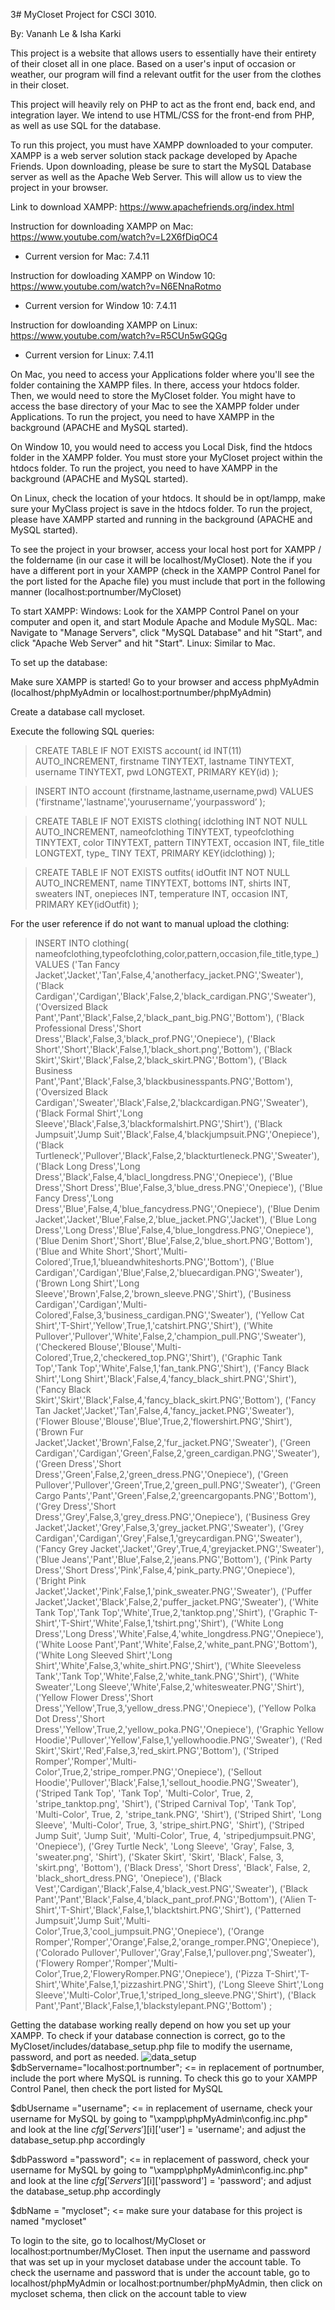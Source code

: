 3# MyCloset
Project for CSCI 3010.

By: Vananh Le & Isha Karki

This project is a website that allows users to essentially have their entirety of 
their closet all in one place. Based on a user's input of occasion or weather, our program will
find a relevant outfit for the user from the clothes in their closet. 

This project will heavily rely on PHP to act as the front end, back end, and integration layer. We intend to
use HTML/CSS for the front-end from PHP, as well as use SQL for the database.

To run this project, you must have XAMPP downloaded to your computer. XAMPP is a web server solution stack package developed by Apache Friends. Upon downloading, 
please be sure to start the MySQL Database server as well as the Apache Web Server. This will allow us to view the project in your browser.

Link to download XAMPP: https://www.apachefriends.org/index.html

Instruction for downloading XAMPP on Mac: https://www.youtube.com/watch?v=L2X6fDiqOC4
- Current version for Mac: 7.4.11

Instruction for dowloading XAMPP on Window 10: https://www.youtube.com/watch?v=N6ENnaRotmo
- Current version for Window 10: 7.4.11

Instruction for dowloanding XAMPP on Linux: https://www.youtube.com/watch?v=R5CUn5wGQGg
- Current version for Linux: 7.4.11

On Mac, you need to access your Applications folder where you'll see the folder containing the XAMPP files. In there, access your htdocs folder. Then, we would need to store the MyCloset folder. 
You might have to access the base directory of your Mac to see the XAMPP folder under Applications. To run the project, you need to have XAMPP in the background (APACHE and MySQL started).

On Window 10, you would need to access you Local Disk, find the htdocs folder in the XAMPP folder. You must store your MyCloset project within the htdocs folder. To run the project, you need to have XAMPP in the background (APACHE and MySQL started).

On Linux, check the location of your htdocs. It should be in opt/lampp, make sure your MyClass project is save in the htdocs folder. To run the project, please have XAMPP started and running in the background (APACHE and MySQL started).

To see the project in your browser, access your local host port for XAMPP / the foldername (in our case it will be localhost/MyCloset). Note the if you have a different port in your XAMPP (check in the XAMPP Control Panel for the port listed for the Apache file) you must include that port in the following manner (localhost:portnumber/MyCloset) 

To start XAMPP:
Windows: Look for the XAMPP Control Panel on your computer and open it, and start Module Apache and Module MySQL.
Mac: Navigate to "Manage Servers", click "MySQL Database" and hit "Start", and click "Apache Web Server" and hit "Start".
Linux: Similar to Mac.

To set up the database:

Make sure XAMPP is started! Go to your browser and access phpMyAdmin (localhost/phpMyAdmin or localhost:portnumber/phpMyAdmin)

Create a database call mycloset.

Execute the following SQL queries:

>CREATE TABLE IF NOT EXISTS account(
>    id INT(11) AUTO_INCREMENT, 
>    firstname TINYTEXT,
>    lastname TINYTEXT,
>    username TINYTEXT,
>    pwd LONGTEXT,
>    PRIMARY KEY(id)
);

>INSERT INTO account
   (firstname,lastname,username,pwd)
VALUES
    ('firstname','lastname','yourusername',’yourpassword’
);


>CREATE TABLE IF NOT EXISTS clothing( idclothing INT NOT NULL AUTO_INCREMENT, nameofclothing TINYTEXT, typeofclothing TINYTEXT, color TINYTEXT, pattern TINYTEXT, occasion INT, file_title LONGTEXT, type_ TINY TEXT, PRIMARY KEY(idclothing)
);

>CREATE TABLE IF NOT EXISTS outfits( idOutfit INT NOT NULL AUTO_INCREMENT, name TINYTEXT, bottoms INT, shirts INT, sweaters INT, onepieces INT, temperature INT, occasion INT, PRIMARY KEY(idOutfit) );

For the user reference if do not want to manual upload the clothing:
>INSERT INTO clothing(
    nameofclothing,typeofclothing,color,pattern,occasion,file_title,type_)
VALUES
	('Tan Fancy Jacket','Jacket','Tan',False,4,'anotherfacy_jacket.PNG','Sweater'),
    ('Black Cardigan','Cardigan','Black',False,2,'black_cardigan.PNG','Sweater'),
    ('Oversized Black Pant','Pant','Black',False,2,'black_pant_big.PNG','Bottom'),
    ('Black Professional Dress','Short Dress','Black',False,3,'black_prof.PNG','Onepiece'),
    ('Black Short','Short','Black',False,1,'black_short.png','Bottom'),
    ('Black Skirt','Skirt','Black',False,2,'black_skirt.PNG','Bottom'),
    ('Black Business Pant','Pant','Black',False,3,'blackbusinesspants.PNG','Bottom'),
    ('Oversized Black Cardigan','Sweater','Black',False,2,'blackcardigan.PNG','Sweater'),
    ('Black Formal Shirt','Long Sleeve','Black',False,3,'blackformalshirt.PNG','Shirt'),
    ('Black Jumpsuit','Jump Suit','Black',False,4,'blackjumpsuit.PNG','Onepiece'),
    ('Black Turtleneck','Pullover','Black',False,2,'blackturtleneck.PNG','Sweater'),
    ('Black Long Dress','Long Dress','Black',False,4,'blacl_longdress.PNG','Onepiece'),
    ('Blue Dress','Short Dress','Blue',False,3,'blue_dress.PNG','Onepiece'),
    ('Blue Fancy Dress','Long Dress','Blue',False,4,'blue_fancydress.PNG','Onepiece'),
    ('Blue Denim Jacket','Jacket','Blue',False,2,'blue_jacket.PNG','Jacket'),
    ('Blue Long Dress','Long Dress','Blue',False,4,'blue_longdress.PNG','Onepiece'),
    ('Blue Denim Short','Short','Blue',False,2,'blue_short.PNG','Bottom'),
    ('Blue and White Short','Short','Multi-Colored',True,1,'blueandwhiteshorts.PNG','Bottom'),
    ('Blue Cardigan','Cardigan','Blue',False,2,'bluecardigan.PNG','Sweater'),
    ('Brown Long Shirt','Long Sleeve','Brown',False,2,'brown_sleeve.PNG','Shirt'),
    ('Business Cardigan','Cardigan','Multi-Colored',False,3,'business_cardigan.PNG','Sweater'),
    ('Yellow Cat Shirt','T-Shirt','Yellow',True,1,'catshirt.PNG','Shirt'),
    ('White Pullover','Pullover','White',False,2,'champion_pull.PNG','Sweater'),
    ('Checkered Blouse','Blouse','Multi-Colored',True,2,'checkered_top.PNG','Shirt'),
    ('Graphic Tank Top','Tank Top','White',False,1,'fan_tank.PNG','Shirt'),
    ('Fancy Black Shirt','Long Shirt','Black',False,4,'fancy_black_shirt.PNG','Shirt'),
    ('Fancy Black Skirt','Skirt','Black',False,4,'fancy_black_skirt.PNG','Bottom'),
    ('Fancy Tan Jacket','Jacket','Tan',False,4,'fancy_jacket.PNG','Sweater'),
    ('Flower Blouse','Blouse','Blue',True,2,'flowershirt.PNG','Shirt'),
    ('Brown Fur Jacket','Jacket','Brown',False,2,'fur_jacket.PNG','Sweater'),
    ('Green Cardigan','Cardigan','Green',False,2,'green_cardigan.PNG','Sweater'),
    ('Green Dress','Short Dress','Green',False,2,'green_dress.PNG','Onepiece'),
    ('Green Pullover','Pullover','Green',True,2,'green_pull.PNG','Sweater'),
    ('Green Cargo Pants','Pant','Green',False,2,'greencargopants.PNG','Bottom'),
    ('Grey Dress','Short Dress','Grey',False,3,'grey_dress.PNG','Onepiece'),
    ('Business Grey Jacket','Jacket','Grey',False,3,'grey_jacket.PNG','Sweater'),
    ('Grey Cardigan','Cardigan','Grey',False,1,'greycardigan.PNG','Sweater'),
    ('Fancy Grey Jacket','Jacket','Grey',True,4,'greyjacket.PNG','Sweater'),
    ('Blue Jeans','Pant','Blue',False,2,'jeans.PNG','Bottom'),
    ('Pink Party Dress','Short Dress','Pink',False,4,'pink_party.PNG','Onepiece'),
    ('Bright Pink Jacket','Jacket','Pink',False,1,'pink_sweater.PNG','Sweater'),
    ('Puffer Jacket','Jacket','Black',False,2,'puffer_jacket.PNG','Sweater'),
    ('White Tank Top','Tank Top','White',True,2,'tanktop.png','Shirt'),
    ('Graphic T-Shirt','T-Shirt','White',False,1,'tshirt.png','Shirt'),
    ('White Long Dress','Long Dress','White',False,4,'white_longdress.PNG','Onepiece'),
    ('White Loose Pant','Pant','White',False,2,'white_pant.PNG','Bottom'),
    ('White Long Sleeved Shirt','Long Shirt','White',False,3,'white_shirt.PNG','Shirt'),
    ('White Sleeveless Tank','Tank Top','White',False,2,'white_tank.PNG','Shirt'),
    ('White Sweater','Long Sleeve','White',False,2,'whitesweater.PNG','Shirt'),
    ('Yellow Flower Dress','Short Dress','Yellow',True,3,'yellow_dress.PNG','Onepiece'),
    ('Yellow Polka Dot Dress','Short Dress','Yellow',True,2,'yellow_poka.PNG','Onepiece'),
    ('Graphic Yellow Hoodie','Pullover','Yellow',False,1,'yellowhoodie.PNG','Sweater'),
    ('Red Skirt','Skirt','Red',False,3,'red_skirt.PNG','Bottom'),
    ('Striped Romper','Romper','Multi-Color',True,2,'stripe_romper.PNG','Onepiece'),
    ('Sellout Hoodie','Pullover','Black',False,1,'sellout_hoodie.PNG','Sweater'),
    ('Striped Tank Top', 'Tank Top', 'Multi-Color', True, 2, 'stripe_tanktop.png', 'Shirt'),
    ('Striped Carnival Top', 'Tank Top', 'Multi-Color', True, 2, 'stripe_tank.PNG', 'Shirt'),
    ('Striped Shirt', 'Long Sleeve', 'Multi-Color', True, 3, 'stripe_shirt.PNG', 'Shirt'),
    ('Striped Jump Suit', 'Jump Suit', 'Multi-Color', True, 4, 'stripedjumpsuit.PNG', 'Onepiece'),
    ('Grey Turtle Neck', 'Long Sleeve', 'Gray', False, 3, 'sweater.png', 'Shirt'),
    ('Skater Skirt', 'Skirt', 'Black', False, 3, 'skirt.png', 'Bottom'),
    ('Black Dress', 'Short Dress', 'Black', False, 2, 'black_short_dress.PNG', 'Onepiece'),
    ('Black Vest','Cardigan','Black',False,4,'black_vest.PNG','Sweater'),
    ('Black Pant','Pant','Black',False,4,'black_pant_prof.PNG','Bottom'),
    ('Alien T-Shirt','T-Shirt','Black',False,1,'blacktshirt.PNG','Shirt'),
    ('Patterned Jumpsuit','Jump Suit','Multi-Color',True,3,'cool_jumpsuit.PNG','Onepiece'),
    ('Orange Romper','Romper','Orange',False,2,'orange_romper.PNG','Onepiece'),
    ('Colorado Pullover','Pullover','Gray',False,1,'pullover.png','Sweater'),
    ('Flowery Romper','Romper','Multi-Color',True,2,'FloweryRomper.PNG','Onepiece'),
    ('Pizza T-Shirt','T-Shirt','White',False,1,'pizzashirt.PNG','Shirt'),
    ('Long Sleeve Shirt','Long Sleeve','Multi-Color',True,1,'striped_long_sleeve.PNG','Shirt'),
    ('Black Pant','Pant','Black',False,1,'blackstylepant.PNG','Bottom')
;

Getting the database working really depend on how you set up your XAMPP. To check if your database connection is correct, go to the MyCloset/includes/database_setup.php file to modify the username, password, and port as needed. 
![data_setup](checkpoints/screenshots/data_setup.png)
$dbServername="localhost:portnumber"; <= in replacement of portnumber, include the port where MySQL is running. To check this go to your XAMPP Control Panel, then check the port listed for MySQL

$dbUsername ="username"; <= in replacement of username, check your username for MySQL by going to "\xampp\phpMyAdmin\config.inc.php" and look at the line $cfg['Servers'][$i]['user'] = 'username'; and adjust the  database_setup.php accordingly

$dbPassword ="password"; <= in replacement of password, check your username for MySQL by going to "\xampp\phpMyAdmin\config.inc.php" and look at the line $cfg['Servers'][$i]['password'] = 'password'; and adjust the  database_setup.php accordingly

$dbName = "mycloset"; <= make sure your database for this project is named "mycloset"

To login to the site, go to localhost/MyCloset or localhost:portnumber/MyCloset. Then input the username and password that was set up in your mycloset database under the account table. To check the username and password that is under the account table, go to localhost/phpMyAdmin or localhost:portnumber/phpMyAdmin, then click on mycloset schema, then click on the account table to view

